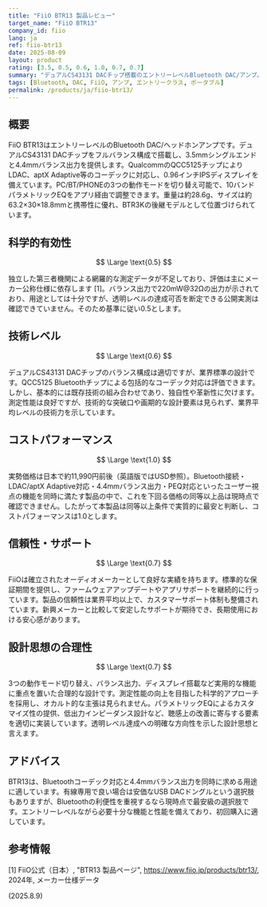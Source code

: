 ```yaml
---
title: "FiiO BTR13 製品レビュー"
target_name: "FiiO BTR13"
company_id: fiio
lang: ja
ref: fiio-btr13
date: 2025-08-09
layout: product
rating: [3.5, 0.5, 0.6, 1.0, 0.7, 0.7]
summary: "デュアルCS43131 DACチップ搭載のエントリーレベルBluetooth DAC/アンプ。4.4mmバランス出力と包括的なコーデックサポート、0.96インチIPSディスプレイを備える。実勢価格は日本で約12,000円前後。"
tags: [Bluetooth, DAC, FiiO, アンプ, エントリークラス, ポータブル]
permalink: /products/ja/fiio-btr13/
---
```

## 概要

FiiO BTR13はエントリーレベルのBluetooth DAC/ヘッドホンアンプです。デュアルCS43131 DACチップをフルバランス構成で搭載し、3.5mmシングルエンドと4.4mmバランス出力を提供します。QualcommのQCC5125チップによりLDAC、aptX Adaptive等のコーデックに対応し、0.96インチIPSディスプレイを備えています。PC/BT/PHONEの3つの動作モードを切り替え可能で、10バンドパラメトリックEQをアプリ経由で調整できます。重量は約28.6g、サイズは約63.2×30×18.8mmと携帯性に優れ、BTR3Kの後継モデルとして位置づけられています。

## 科学的有効性

$$ \Large \text{0.5} $$

独立した第三者機関による網羅的な測定データが不足しており、評価は主にメーカー公称仕様に依存します [1]。バランス出力で220mW@32Ωの出力が示されており、用途としては十分ですが、透明レベルの達成可否を断定できる公開実測は確認できていません。そのため基準に従い0.5とします。

## 技術レベル

$$ \Large \text{0.6} $$

デュアルCS43131 DACチップのバランス構成は適切ですが、業界標準の設計です。QCC5125 Bluetoothチップによる包括的なコーデック対応は評価できます。しかし、基本的には既存技術の組み合わせであり、独自性や革新性に欠けます。測定性能は良好ですが、技術的な突破口や画期的な設計要素は見られず、業界平均レベルの技術力を示しています。

## コストパフォーマンス

$$ \Large \text{1.0} $$

実勢価格は日本で約11,990円前後（英語版ではUSD参照）。Bluetooth接続・LDAC/aptX Adaptive対応・4.4mmバランス出力・PEQ対応といったユーザー視点の機能を同時に満たす製品の中で、これを下回る価格の同等以上品は現時点で確認できません。したがって本製品は同等以上条件で実質的に最安と判断し、コストパフォーマンスは1.0とします。

## 信頼性・サポート

$$ \Large \text{0.7} $$

FiiOは確立されたオーディオメーカーとして良好な実績を持ちます。標準的な保証期間を提供し、ファームウェアアップデートやアプリサポートを継続的に行っています。製品の信頼性は業界平均以上で、カスタマーサポート体制も整備されています。新興メーカーと比較して安定したサポートが期待でき、長期使用における安心感があります。

## 設計思想の合理性

$$ \Large \text{0.7} $$

3つの動作モード切り替え、バランス出力、ディスプレイ搭載など実用的な機能に重点を置いた合理的な設計です。測定性能の向上を目指した科学的アプローチを採用し、オカルト的な主張は見られません。パラメトリックEQによるカスタマイズ性の提供、低出力インピーダンス設計など、聴感上の改善に寄与する要素を適切に実装しています。透明レベル達成への明確な方向性を示した設計思想と言えます。

## アドバイス

BTR13は、Bluetoothコーデック対応と4.4mmバランス出力を同時に求める用途に適しています。有線専用で良い場合は安価なUSB DACドングルという選択肢もありますが、Bluetoothの利便性を重視するなら現時点で最安級の選択肢です。エントリーレベルながら必要十分な機能と性能を備えており、初回購入に適しています。

## 参考情報

[1] FiiO公式（日本）, "BTR13 製品ページ", https://www.fiio.jp/products/btr13/, 2024年, メーカー仕様データ

(2025.8.9)